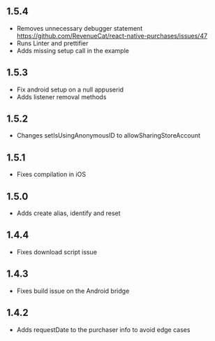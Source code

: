 ## 1.5.4
- Removes unnecessary debugger statement https://github.com/RevenueCat/react-native-purchases/issues/47
- Runs Linter and prettifier
- Adds missing setup call in the example

## 1.5.3
- Fix android setup on a null appuserid 
- Adds listener removal methods

## 1.5.2
- Changes setIsUsingAnonymousID to allowSharingStoreAccount

## 1.5.1
- Fixes compilation in iOS

## 1.5.0
- Adds create alias, identify and reset

## 1.4.4
- Fixes download script issue

## 1.4.3
- Fixes build issue on the Android bridge

## 1.4.2
- Adds requestDate to the purchaser info to avoid edge cases
